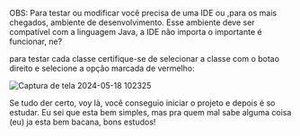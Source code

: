 OBS: Para testar ou modificar você precisa de uma IDE ou ,para os mais chegados, ambiente de desenvolvimento. Esse ambiente deve ser compatível com a linguagem Java, a IDE não importa
o importante é funcionar, ne?

para testar cada classe certifique-se de selecionar a classe com o botao direito e selecione a opção marcada de vermelho: 

![Captura de tela 2024-05-18 102325](https://github.com/danielalvespinheiro/CURSO-DE-JAVA/assets/140566361/a1e2e0ef-e601-4e94-8508-368e3dc864d7)

Se tudo der certo, voy là, você conseguio iniciar o projeto e depois é so estudar. Eu sei que esta bem simples, mas pra quem mal sabe alguma coisa (eu) ja esta bem bacana,
bons estudos! 
